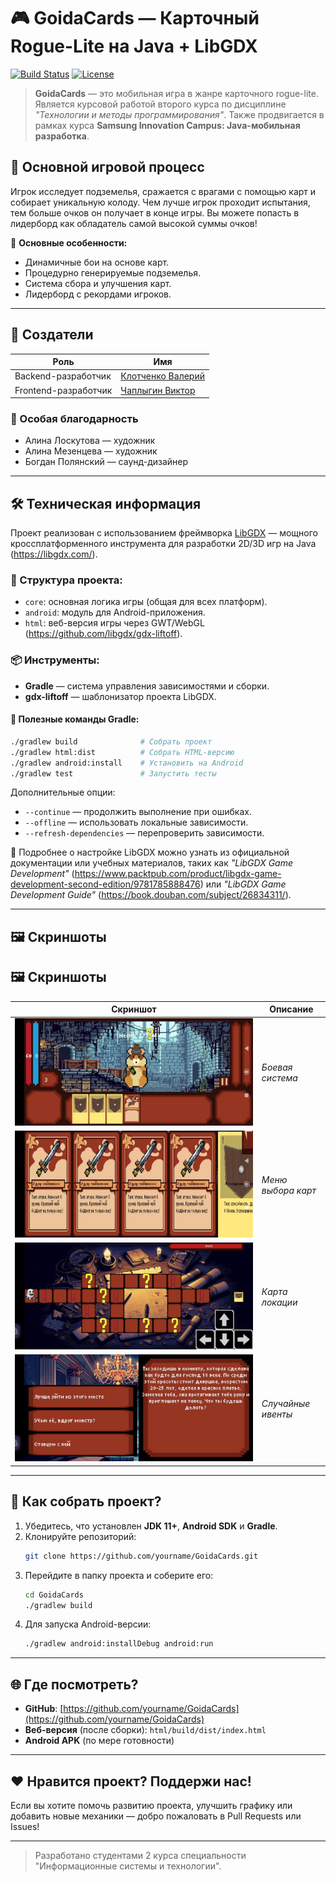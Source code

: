 # 🎮 GoidaCards — Карточный Rogue-Lite на Java + LibGDX

[![Build Status](https://img.shields.io/badge/Platform-Android%20%26%20Web-brightgreen)]()
[![License](https://img.shields.io/badge/License-MIT-blue)]()

> **GoidaCards** — это мобильная игра в жанре карточного rogue-lite. Является курсовой работой второго курса по дисциплине *"Технологии и методы программирования"*. Также продвигается в рамках курса **Samsung Innovation Campus: Java-мобильная разработка**.

## 🧩 Основной игровой процесс
Игрок исследует подземелья, сражается с врагами с помощью карт и собирает уникальную колоду. Чем лучше игрок проходит испытания, тем больше очков он получает в конце игры. Вы можете попасть в лидерборд как обладатель самой высокой суммы очков!

📌 **Основные особенности:**
- Динамичные бои на основе карт.
- Процедурно генерируемые подземелья.
- Система сбора и улучшения карт.
- Лидерборд с рекордами игроков.

---

## 👥 Создатели

| Роль                   | Имя                     |
|------------------------|-------------------------|
| Backend-разработчик    | [Клотченко Валерий](https://github.com/sascrystal)     |
| Frontend-разработчик   | [Чаплыгин Виктор](https://github.com/Xpohoc28)       |

### 💖 Особая благодарность
- Алина Лоскутова — художник  
- Алина Мезенцева — художник  
- Богдан Полянский — саунд-дизайнер  

---

## 🛠 Техническая информация

Проект реализован с использованием фреймворка [LibGDX](https://libgdx.com/) — мощного кроссплатформенного инструмента для разработки 2D/3D игр на Java (https://libgdx.com/).

### 📁 Структура проекта:
- `core`: основная логика игры (общая для всех платформ).
- `android`: модуль для Android-приложения.
- `html`: веб-версия игры через GWT/WebGL (https://github.com/libgdx/gdx-liftoff).

### 📦 Инструменты:
- **Gradle** — система управления зависимостями и сборки.
- **gdx-liftoff** — шаблонизатор проекта LibGDX.

#### 🧪 Полезные команды Gradle:
```bash
./gradlew build              # Собрать проект
./gradlew html:dist          # Собрать HTML-версию
./gradlew android:install    # Установить на Android
./gradlew test               # Запустить тесты
```

Дополнительные опции:
- `--continue` — продолжить выполнение при ошибках.
- `--offline` — использовать локальные зависимости.
- `--refresh-dependencies` — перепроверить зависимости.

📖 Подробнее о настройке LibGDX можно узнать из официальной документации или учебных материалов, таких как *"LibGDX Game Development"* (https://www.packtpub.com/product/libgdx-game-development-second-edition/9781785888476) или *"LibGDX Game Development Guide"* (https://book.douban.com/subject/26834311/).

---

## 🖼 Скриншоты

## 🖼 Скриншоты

| Скриншот | Описание |
|----------|----------|
| ![Боевая система](assets/screenshots/screenshot3.jpg) | *Боевая система* |
| ![Меню выбора карт](assets/screenshots/screenshot2.jpg) | *Меню выбора карт* |
| ![Карта локации](assets/screenshots/screenshot1.jpg) | *Карта локации* |
| ![Случайные ивенты](assets/screenshots/screenshot4.jpg) | *Случайные ивенты* |

---

## 🔧 Как собрать проект?

1. Убедитесь, что установлен **JDK 11+**, **Android SDK** и **Gradle**.
2. Клонируйте репозиторий:
   ```bash
   git clone https://github.com/yourname/GoidaCards.git
   ```
3. Перейдите в папку проекта и соберите его:
   ```bash
   cd GoidaCards
   ./gradlew build
   ```
4. Для запуска Android-версии:
   ```bash
   ./gradlew android:installDebug android:run
   ```

---

## 🌐 Где посмотреть?

- **GitHub**: [https://github.com/yourname/GoidaCards](https://github.com/yourname/GoidaCards)
- **Веб-версия** (после сборки): `html/build/dist/index.html`
- **Android APK** (по мере готовности)

---

## ❤️ Нравится проект? Поддержи нас!

Если вы хотите помочь развитию проекта, улучшить графику или добавить новые механики — добро пожаловать в Pull Requests или Issues!

---

> Разработано студентами 2 курса специальности "Информационные системы и технологии".
